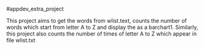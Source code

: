 #appdev_extra_project

This project aims to get the words from wlist.text, counts the number of words 
which start from letter A to Z and display the as a barchart1. 
Similarly, this project also counts the number of times of letter A to Z which appear in file wlist.txt
